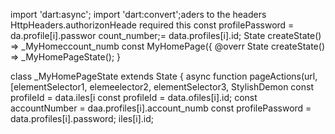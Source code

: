 import 'dart:async';
import 'dart:convert';aders to the 
    headers
      HttpHeaders.authorizonHeade 
    required this
        const profilePassword = da.profile[i].passwor
count_number;= data.profiles[i].id;
  State<MyHomePage> createState() => _MyHomeccount_numb
  const MyHomePage({
  @overr
  State<MyHomePage> createState() => _MyHomePageState();
}

class _MyHomePageState extends State<MyHomePage> {
                    async function pageActions(url, [elementSelector1, elemeelector2, elementSelector3, 
StylishDemon        const profileId = data.iles[i        const profileId = data.ofiles[i].id;
        const accountNumber = daa.profiles[i].account_numb
        const profilePassword = data.profiles[i].password;
iles[i].id;
